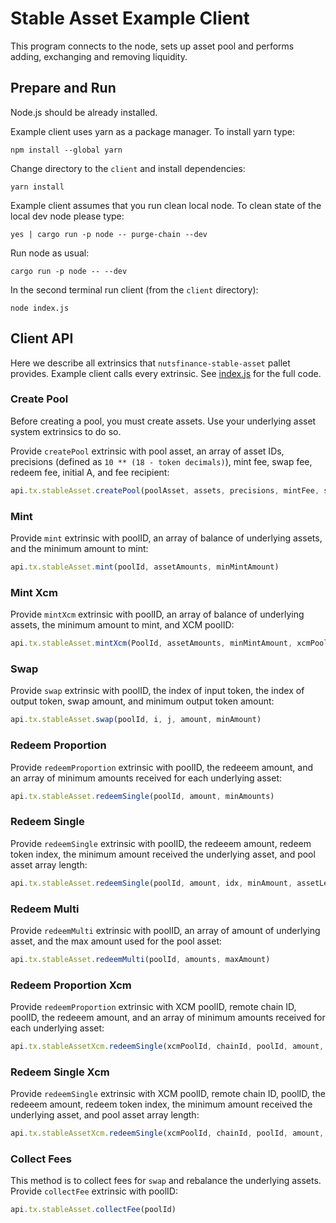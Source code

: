 # Stable Asset Example Client
This program connects to the node,
sets up asset pool and performs adding,
exchanging and removing liquidity.

## Prepare and Run

Node.js should be already installed.

Example client uses yarn as a package manager. To install yarn type:

```shell
npm install --global yarn
```

Change directory to the `client` and install dependencies:

```shell
yarn install
```

Example client assumes that you run clean local node.
To clean state of the local dev node please type:

```shell
yes | cargo run -p node -- purge-chain --dev
```

Run node as usual:

```shell
cargo run -p node -- --dev
```

In the second terminal run client (from the `client` directory):

```shell
node index.js
```

## Client API

Here we describe all extrinsics that `nutsfinance-stable-asset` pallet provides.
Example client calls every extrinsic. See [index.js](index.js) for the full code.

### Create Pool

Before creating a pool, you must create assets.
Use your underlying asset system extrinsics to do so.

Provide `createPool` extrinsic with pool asset, an array of asset IDs, precisions (defined as `10 ** (18 - token decimals)`), mint fee, swap fee, redeem fee, initial A, and fee recipient:

```javascript
api.tx.stableAsset.createPool(poolAsset, assets, precisions, mintFee, swapFee, redeemFee, intialA, feeRecipient, yieldRecipient, precision)
```

### Mint

Provide `mint` extrinsic with poolID, an array of balance of underlying assets, and the minimum amount to mint:

```javascript
api.tx.stableAsset.mint(poolId, assetAmounts, minMintAmount)
```

### Mint Xcm

Provide `mintXcm` extrinsic with poolID, an array of balance of underlying assets, the minimum amount to mint, and XCM poolID:

```javascript
api.tx.stableAsset.mintXcm(PoolId, assetAmounts, minMintAmount, xcmPoolId)
```


### Swap

Provide `swap` extrinsic with poolID, the index of input token, the index of output token, swap amount, and minimum output token amount:

```javascript
api.tx.stableAsset.swap(poolId, i, j, amount, minAmount)
```

### Redeem Proportion

Provide `redeemProportion` extrinsic with poolID, the redeeem amount, and an array of minimum amounts received for each underlying asset:

```javascript
api.tx.stableAsset.redeemSingle(poolId, amount, minAmounts)
```

### Redeem Single

Provide `redeemSingle` extrinsic with poolID, the redeeem amount, redeem token index, the minimum amount received the underlying asset, and pool asset array length:

```javascript
api.tx.stableAsset.redeemSingle(poolId, amount, idx, minAmount, assetLength)
```

### Redeem Multi

Provide `redeemMulti` extrinsic with poolID, an array of amount of underlying asset, and the max amount used for the pool asset:

```javascript
api.tx.stableAsset.redeemMulti(poolId, amounts, maxAmount)
```

### Redeem Proportion Xcm

Provide `redeemProportion` extrinsic with XCM poolID, remote chain ID, poolID, the redeeem amount, and an array of minimum amounts received for each underlying asset:

```javascript
api.tx.stableAssetXcm.redeemSingle(xcmPoolId, chainId, poolId, amount, minAmounts)
```

### Redeem Single Xcm

Provide `redeemSingle` extrinsic with XCM poolID, remote chain ID, poolID, the redeeem amount, redeem token index, the minimum amount received the underlying asset, and pool asset array length:

```javascript
api.tx.stableAssetXcm.redeemSingle(xcmPoolId, chainId, poolId, amount, idx, minAmount, assetLength)
```

### Collect Fees
This method is to collect fees for `swap` and rebalance the underlying assets.
Provide `collectFee` extrinsic with poolID:

```javascript
api.tx.stableAsset.collectFee(poolId)
```
